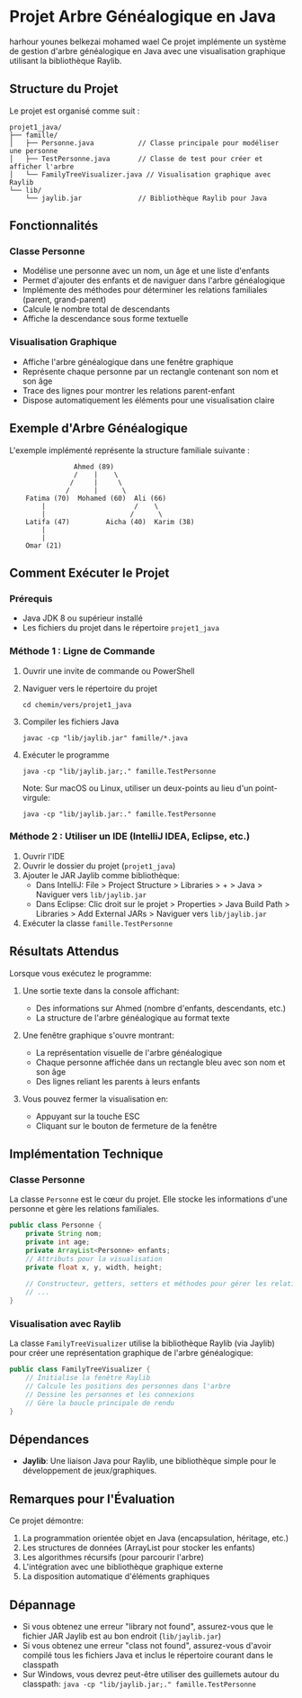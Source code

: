 
# Projet Arbre Généalogique en Java
harhour younes
belkezai mohamed wael
Ce projet implémente un système de gestion d'arbre généalogique en Java avec une visualisation graphique utilisant la bibliothèque Raylib.

## Structure du Projet

Le projet est organisé comme suit :

```
projet1_java/
├── famille/
│   ├── Personne.java           // Classe principale pour modéliser une personne
│   ├── TestPersonne.java       // Classe de test pour créer et afficher l'arbre
│   └── FamilyTreeVisualizer.java // Visualisation graphique avec Raylib
└── lib/
    └── jaylib.jar              // Bibliothèque Raylib pour Java
```

## Fonctionnalités

### Classe Personne
- Modélise une personne avec un nom, un âge et une liste d'enfants
- Permet d'ajouter des enfants et de naviguer dans l'arbre généalogique
- Implémente des méthodes pour déterminer les relations familiales (parent, grand-parent)
- Calcule le nombre total de descendants
- Affiche la descendance sous forme textuelle

### Visualisation Graphique
- Affiche l'arbre généalogique dans une fenêtre graphique
- Représente chaque personne par un rectangle contenant son nom et son âge
- Trace des lignes pour montrer les relations parent-enfant
- Dispose automatiquement les éléments pour une visualisation claire

## Exemple d'Arbre Généalogique

L'exemple implémenté représente la structure familiale suivante :

```
                Ahmed (89)
                /    |    \
               /     |     \
              /      |      \
    Fatima (70)  Mohamed (60)  Ali (66)
        |                      /    \
        |                     /      \
    Latifa (47)         Aicha (40)  Karim (38)
        |
        |
    Omar (21)
```

## Comment Exécuter le Projet

### Prérequis
- Java JDK 8 ou supérieur installé
- Les fichiers du projet dans le répertoire `projet1_java`

### Méthode 1 : Ligne de Commande

1. Ouvrir une invite de commande ou PowerShell
2. Naviguer vers le répertoire du projet
   ```
   cd chemin/vers/projet1_java
   ```
3. Compiler les fichiers Java
   ```
   javac -cp "lib/jaylib.jar" famille/*.java
   ```
4. Exécuter le programme
   ```
   java -cp "lib/jaylib.jar;." famille.TestPersonne
   ```
   
   Note: Sur macOS ou Linux, utiliser un deux-points au lieu d'un point-virgule:
   ```
   java -cp "lib/jaylib.jar:." famille.TestPersonne
   ```

### Méthode 2 : Utiliser un IDE (IntelliJ IDEA, Eclipse, etc.)

1. Ouvrir l'IDE
2. Ouvrir le dossier du projet (`projet1_java`)
3. Ajouter le JAR Jaylib comme bibliothèque:
   - Dans IntelliJ: File > Project Structure > Libraries > + > Java > Naviguer vers `lib/jaylib.jar`
   - Dans Eclipse: Clic droit sur le projet > Properties > Java Build Path > Libraries > Add External JARs > Naviguer vers `lib/jaylib.jar`
4. Exécuter la classe `famille.TestPersonne`

## Résultats Attendus

Lorsque vous exécutez le programme:

1. Une sortie texte dans la console affichant:
   - Des informations sur Ahmed (nombre d'enfants, descendants, etc.)
   - La structure de l'arbre généalogique au format texte

2. Une fenêtre graphique s'ouvre montrant:
   - La représentation visuelle de l'arbre généalogique
   - Chaque personne affichée dans un rectangle bleu avec son nom et son âge
   - Des lignes reliant les parents à leurs enfants

3. Vous pouvez fermer la visualisation en:
   - Appuyant sur la touche ESC
   - Cliquant sur le bouton de fermeture de la fenêtre

## Implémentation Technique

### Classe Personne
La classe `Personne` est le cœur du projet. Elle stocke les informations d'une personne et gère les relations familiales.

```java
public class Personne {
    private String nom;
    private int age;
    private ArrayList<Personne> enfants;
    // Attributs pour la visualisation
    private float x, y, width, height;
    
    // Constructeur, getters, setters et méthodes pour gérer les relations
    // ...
}
```

### Visualisation avec Raylib
La classe `FamilyTreeVisualizer` utilise la bibliothèque Raylib (via Jaylib) pour créer une représentation graphique de l'arbre généalogique:

```java
public class FamilyTreeVisualizer {
    // Initialise la fenêtre Raylib
    // Calcule les positions des personnes dans l'arbre
    // Dessine les personnes et les connexions
    // Gère la boucle principale de rendu
}
```

## Dépendances

- **Jaylib**: Une liaison Java pour Raylib, une bibliothèque simple pour le développement de jeux/graphiques.

## Remarques pour l'Évaluation

Ce projet démontre:
1. La programmation orientée objet en Java (encapsulation, héritage, etc.)
2. Les structures de données (ArrayList pour stocker les enfants)
3. Les algorithmes récursifs (pour parcourir l'arbre)
4. L'intégration avec une bibliothèque graphique externe
5. La disposition automatique d'éléments graphiques

## Dépannage

- Si vous obtenez une erreur "library not found", assurez-vous que le fichier JAR Jaylib est au bon endroit (`lib/jaylib.jar`)
- Si vous obtenez une erreur "class not found", assurez-vous d'avoir compilé tous les fichiers Java et inclus le répertoire courant dans le classpath
- Sur Windows, vous devrez peut-être utiliser des guillemets autour du classpath: `java -cp "lib/jaylib.jar;." famille.TestPersonne`
